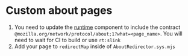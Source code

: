 # Custom about pages

1. You need to update the [runtime](https://github.com/pulse-browser/experiment-runtime/blob/main/src/quark-runtime/components/components.conf) component to include the contract `@mozilla.org/network/protocol/about;1?what=<page_name>`. You will need to wait for CI to build or use `rt:slink`
2. Add your page to `redirectMap` inside of `AboutRedirector.sys.mjs`
